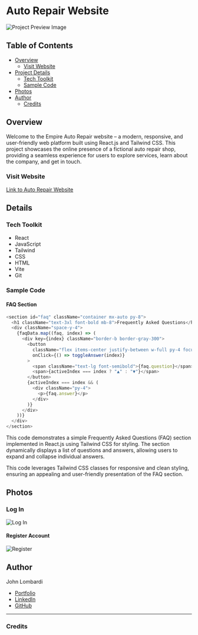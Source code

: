 # Auto Repair Website

![Project Preview Image](/src/assets/Project6.png)

## Table of Contents

- [Overview](#overview)
  - [Visit Website](#visit-website)
- [Project Details](#project-details)
  - [Tech Toolkit](#tech-toolkit)
  - [Sample Code](#sample-code)
- [Photos](#photos)
- [Author](#author)
  - [Credits](#credits)

## Overview

Welcome to the Empire Auto Repair website – a modern, responsive, and user-friendly web platform built using React.js and Tailwind CSS. This project showcases the online presence of a fictional auto repair shop, providing a seamless experience for users to explore services, learn about the company, and get in touch.

### Visit Website

[Link to Auto Repair Website](https://johnlombardi389.github.io/auto-website/)

## Details

### Tech Toolkit

- React
- JavaScript
- Tailwind
- CSS
- HTML
- Vite
- Git

### Sample Code

#### FAQ Section

```javascript
<section id="faq" className="container mx-auto py-8">
  <h1 className="text-3xl font-bold mb-8">Frequently Asked Questions</h1>
  <div className="space-y-4">
    {faqData.map((faq, index) => (
      <div key={index} className="border-b border-gray-300">
        <button
          className="flex items-center justify-between w-full py-4 focus:outline-none"
          onClick={() => toggleAnswer(index)}
        >
          <span className="text-lg font-semibold">{faq.question}</span>
          <span>{activeIndex === index ? "▲" : "▼"}</span>
        </button>
        {activeIndex === index && (
          <div className="py-4">
            <p>{faq.answer}</p>
          </div>
        )}
      </div>
    ))}
  </div>
</section>
```

This code demonstrates a simple Frequently Asked Questions (FAQ) section implemented in React.js using Tailwind CSS for styling. The section dynamically displays a list of questions and answers, allowing users to expand and collapse individual answers.

This code leverages Tailwind CSS classes for responsive and clean styling, ensuring an appealing and user-friendly presentation of the FAQ section.

## Photos

### Log In

![Log In](/src/assets/Project1.png)

#### Register Account

![Register](/src/assets/Project2.png)

## Author

John Lombardi

- [Portfolio](https://johnlombardi389.github.io/portfolio/)
- [LinkedIn](https://www.linkedin.com/in/johnlombardi389/)
- [GitHub](https://github.com/johnlombardi389)

---

### Credits
